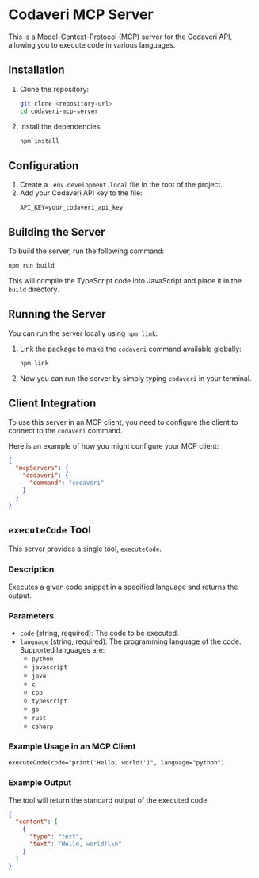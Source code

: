# Codaveri MCP Server

This is a Model-Context-Protocol (MCP) server for the Codaveri API, allowing you to execute code in various languages.

## Installation

1.  Clone the repository:

    ```sh
    git clone <repository-url>
    cd codaveri-mcp-server
    ```

2.  Install the dependencies:
    ```sh
    npm install
    ```

## Configuration

1.  Create a `.env.development.local` file in the root of the project.
2.  Add your Codaveri API key to the file:
    ```
    API_KEY=your_codaveri_api_key
    ```

## Building the Server

To build the server, run the following command:

```sh
npm run build
```

This will compile the TypeScript code into JavaScript and place it in the `build` directory.

## Running the Server

You can run the server locally using `npm link`:

1.  Link the package to make the `codaveri` command available globally:

    ```sh
    npm link
    ```

2.  Now you can run the server by simply typing `codaveri` in your terminal.

## Client Integration

To use this server in an MCP client, you need to configure the client to connect to the `codaveri` command.

Here is an example of how you might configure your MCP client:

```json
{
  "mcpServers": {
    "codaveri": {
      "command": "codaveri"
    }
  }
}
```

## `executeCode` Tool

This server provides a single tool, `executeCode`.

### Description

Executes a given code snippet in a specified language and returns the output.

### Parameters

- `code` (string, required): The code to be executed.
- `language` (string, required): The programming language of the code. Supported languages are:
  - `python`
  - `javascript`
  - `java`
  - `c`
  - `cpp`
  - `typescript`
  - `go`
  - `rust`
  - `csharp`

### Example Usage in an MCP Client

```
executeCode(code="print('Hello, world!')", language="python")
```

### Example Output

The tool will return the standard output of the executed code.

```json
{
  "content": [
    {
      "type": "text",
      "text": "Hello, world!\\n"
    }
  ]
}
```
